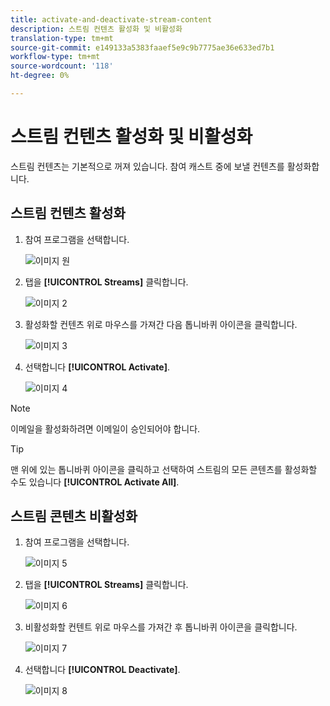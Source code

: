 ```yaml
---
title: activate-and-deactivate-stream-content
description: 스트림 컨텐츠 활성화 및 비활성화
translation-type: tm+mt
source-git-commit: e149133a5383faaef5e9c9b7775ae36e633ed7b1
workflow-type: tm+mt
source-wordcount: '118'
ht-degree: 0%

---
```



# 스트림 컨텐츠 활성화 및 비활성화

스트림 컨텐츠는 기본적으로 꺼져 있습니다. 참여 캐스트 중에 보낼 컨텐츠를 활성화합니다.

## 스트림 컨텐츠 활성화

1. 참여 프로그램을 선택합니다.

   ![이미지 원](/help/sky/assets/engagement-programs/activate-and-deactivate-stream-content/activate-and-deactivate-stream-content-1.png)

1. 탭을 **[!UICONTROL Streams]** 클릭합니다.

   ![이미지 2](/help/sky/assets/engagement-programs/activate-and-deactivate-stream-content/activate-and-deactivate-stream-content-2.png)

1. 활성화할 컨텐츠 위로 마우스를 가져간 다음 톱니바퀴 아이콘을 클릭합니다.

   ![이미지 3](/help/sky/assets/engagement-programs/activate-and-deactivate-stream-content/activate-and-deactivate-stream-content-3.png)

1. 선택합니다 **[!UICONTROL Activate]**.

   ![이미지 4](/help/sky/assets/engagement-programs/activate-and-deactivate-stream-content/activate-and-deactivate-stream-content-4.png)

>[!NOTE]
>
>이메일을 활성화하려면 이메일이 승인되어야 합니다.

>[!TIP]
>
>맨 위에 있는 톱니바퀴 아이콘을 클릭하고 선택하여 스트림의 모든 콘텐츠를 활성화할 수도 있습니다 **[!UICONTROL Activate All]**.

## 스트림 콘텐츠 비활성화

1. 참여 프로그램을 선택합니다.

   ![이미지 5](/help/sky/assets/engagement-programs/activate-and-deactivate-stream-content/activate-and-deactivate-stream-content-5.png)

1. 탭을 **[!UICONTROL Streams]** 클릭합니다.

   ![이미지 6](/help/sky/assets/engagement-programs/activate-and-deactivate-stream-content/activate-and-deactivate-stream-content-6.png)

1. 비활성화할 컨텐트 위로 마우스를 가져간 후 톱니바퀴 아이콘을 클릭합니다.

   ![이미지 7](/help/sky/assets/engagement-programs/activate-and-deactivate-stream-content/activate-and-deactivate-stream-content-7.png)

1. 선택합니다 **[!UICONTROL Deactivate]**.

   ![이미지 8](/help/sky/assets/engagement-programs/activate-and-deactivate-stream-content/activate-and-deactivate-stream-content-8.png)
